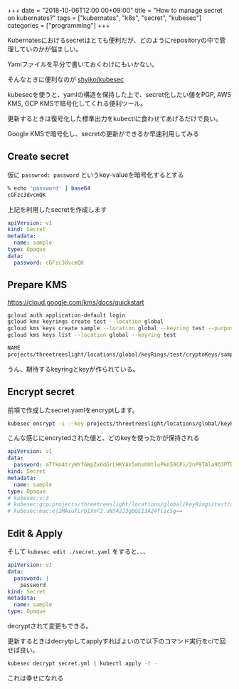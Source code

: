 +++
date = "2018-10-06T12:00:00+09:00"
title = "How to manage secret on kubernates?"
tags = ["kubernates", "k8s", "secret", "kubesec"]
categories = ["programming"]
+++

Kubernatesにおけるsecretはとても便利だが、どのようにrepositoryの中で管理していのかが悩ましい。

Yamlファイルを平分で書いておくわけにもいかない。

そんなときに便利なのが [shyiko/kubesec](https://github.com/shyiko/kubesec)

kubesecを使うと、yamlの構造を保持した上で、secret化したい値をPGP, AWS KMS, GCP KMSで暗号化してくれる便利ツール。

更新するときは復号化した標準出力をkubectlに食わせてあげるだけで良い。

Google KMSで暗号化し、secretの更新ができるか早速利用してみる

## Create secret

仮に `passwrod: password` というkey-valueを暗号化するとする

```bash
% echo 'password' | base64
cGFzc3dvcmQK
```

上記を利用したsecretを作成します

```yaml
apiVersion: v1
kind: Secret
metadata:
  name: sample
type: Opaque
data:
  password: cGFzc3dvcmQK
```

## Prepare KMS

https://cloud.google.com/kms/docs/quickstart

```bash
gcloud auth application-default login
gcloud kms keyrings create test --location global
gcloud kms keys create sample --location global --keyring test --purpose encryption
gcloud kms keys list --location global --keyring test

NAME                                                                       PURPOSE          LABELS  PRIMARY_ID  PRIMARY_STATE
projects/threetreeslight/locations/global/keyRings/test/cryptoKeys/sample  ENCRYPT_DECRYPT          1           ENABLED
```

うん、期待するkeyringとkeyが作られている。

## Encrypt secret

前項で作成したsecret.yamlをencryptします。

```bash
kubesec encrypt -i --key projects/threetreeslight/locations/global/keyRings/test/cryptoKeys/sample ./secret.yaml
```

こんな感じにencrytedされた値と、どのkeyを使ったかが保持される

```yaml
apiVersion: v1
data:
  password: aTfkm4tryWYfGWpZx6dGrLHKYAx5mhsOUtluPkn59CPi/2nP9TAla9O3PThiwXY3.pfZ4PTL0SEn0+sQ1.DQbjzCifiDBY8e0l9lkd1A==
kind: Secret
metadata:
  name: sample
type: Opaque
# kubesec:v:3
# kubesec:gcp:projects/threetreeslight/locations/global/keyRings/test/cryptoKeys/sample:CiQA5SKQOo6rnU5BREIFwG6zv5QyXNhYFuklEA5DL0nnjPSYuasSSQCMV2a2Cgb1CKkxLR8tImdibCMKdaS66AE3DB7uFsBEmssNYiousaGUl9oMSfMrOZ/+dUn2+tmhBVna+cTornXKQSmHn1J0LsI=
# kubesec:mac:ej2MAiuTLrO1XnF2.uN54JJ3gbQE13A24flicSg==
```

## Edit & Apply

そして `kubesec edit ./secret.yaml` をすると、、、

```yaml
apiVersion: v1
data:
  password: |
    password
kind: Secret
metadata:
  name: sample
type: Opaque
```

decryptされて変更もできる。

更新するときはdecrytpしてapplyすればよいので以下のコマンド実行をciで回せば良い。

```bash
kubesec decrypt secret.yml | kubectl apply -f -
```

これは幸せになれる
